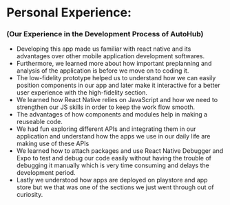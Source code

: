 # Personal Experience:
### (Our Experience in the Development Process of AutoHub)

* Developing this app made us familiar with react native and its advantages over other mobile application development softwares.
* Furthermore, we learned more about how important preplanning and analysis of the application is before we move on to coding it.
* The low-fidelity prototype helped us to understand how we can easily position components in our app and later make it interactive for a better user experience with the high-fidelity section.
* We learned how React Native relies on JavaScript and how we need to strengthen our JS skills in order to keep the work flow smooth.
* The advantages of how components and modules help in making a reuseable code.
* We had fun exploring different APIs and integrating them in our application and understand how the apps we use in our daily life are making use of these APIs
* We learned how to attach packages and use React Native Debugger and Expo to test and debug our code easily without having the trouble of debugging it manually which is very time consuming and delays the development period.
* Lastly we understood how apps are deployed on playstore and app store but we that was one of the sections we just went through out of curiosity.
